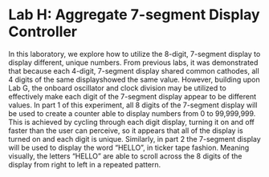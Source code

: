 # Lab H: Aggregate 7-segment Display Controller
In this laboratory, we explore how to utilize the 8-digit, 7-segment display to display different, unique numbers. From previous labs, it was demonstrated that because each 4-digit, 7-segment display shared common cathodes, all 4 digits of the same displayshowed the same value. However, building upon Lab G, the onboard oscillator and clock division may be utilized to effectively make each digit of the 7-segment display appear to be different values. In part 1 of this experiment, all 8 digits of the 7-segment display will be used to create a counter able to display numbers from 0 to 99,999,999. This is achieved by cycling through each digit display, turning it on and off faster than the user can perceive, so it appears that all of the display is turned on and each digit is unique.  Similarly, in part 2 the 7-segment display will be used to display the word “HELLO”, in ticker tape fashion. Meaning visually, the letters “HELLO” are able to scroll across the 8 digits of the display from right to left in a repeated pattern. 
